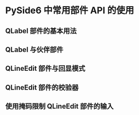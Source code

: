 # PySide6 中常用部件 API 的使用

## QLabel 部件的基本用法

## QLabel 与伙伴部件

## QLineEdit 部件与回显模式

## QLineEdit 部件的校验器

## 使用掩码限制 QLineEdit 部件的输入

